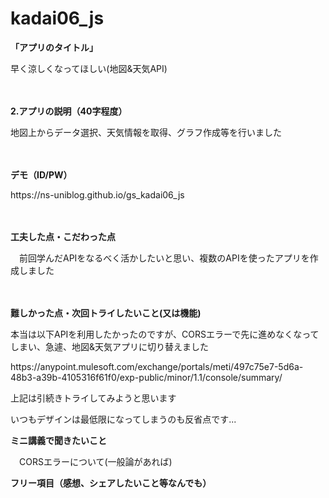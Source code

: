 # kadai06_js

**<p> 「アプリのタイトル」 </p>**
<p> 早く涼しくなってほしい(地図&天気API) </p>
<p> 　</p>

**<p> 2.アプリの説明（40字程度） </p>**
<p> 地図上からデータ選択、天気情報を取得、グラフ作成等を行いました </p>
<p>　 </p>

**<p> デモ（ID/PW） </p>**
<p> https://ns-uniblog.github.io/gs_kadai06_js </p>
<p>　 </p>

**<p> 工夫した点・こだわった点 </p>**
<p>　前回学んだAPIをなるべく活かしたいと思い、複数のAPIを使ったアプリを作成しました </p>
<p>　 </p>

**<p> 難しかった点・次回トライしたいこと(又は機能) </p>**
<p> 本当は以下APIを利用したかったのですが、CORSエラーで先に進めなくなってしまい、急遽、地図&天気アプリに切り替えました </p>
<p> https://anypoint.mulesoft.com/exchange/portals/meti/497c75e7-5d6a-48b3-a39b-4105316f61f0/exp-public/minor/1.1/console/summary/ </p>
<p> 上記は引続きトライしてみようと思います </p>
<p> いつもデザインは最低限になってしまうのも反省点です...　</p>

**<p> ミニ講義で聞きたいこと </p>**
<p>　CORSエラーについて(一般論があれば) </p>

**<p> フリー項目（感想、シェアしたいこと等なんでも） </p>**
<p>　 </p>
